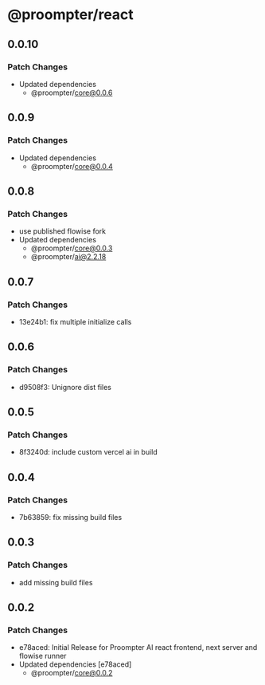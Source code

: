 # @proompter/react

## 0.0.10

### Patch Changes

- Updated dependencies
  - @proompter/core@0.0.6

## 0.0.9

### Patch Changes

- Updated dependencies
  - @proompter/core@0.0.4

## 0.0.8

### Patch Changes

- use published flowise fork
- Updated dependencies
  - @proompter/core@0.0.3
  - @proompter/ai@2.2.18

## 0.0.7

### Patch Changes

- 13e24b1: fix multiple initialize calls

## 0.0.6

### Patch Changes

- d9508f3: Unignore dist files

## 0.0.5

### Patch Changes

- 8f3240d: include custom vercel ai in build

## 0.0.4

### Patch Changes

- 7b63859: fix missing build files

## 0.0.3

### Patch Changes

- add missing build files

## 0.0.2

### Patch Changes

- e78aced: Initial Release for Proompter AI react frontend, next server and flowise runner
- Updated dependencies [e78aced]
  - @proompter/core@0.0.2
